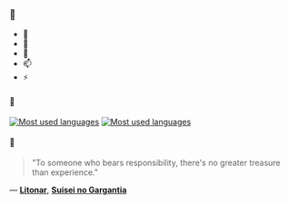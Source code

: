 ### 👋

- 🔭
- 🌱
- 💬
- 📫
- ⚡

#### 🧏

[![Most used languages](https://github-readme-stats-aynah.vercel.app/api/top-langs/?username=aynh&theme=solarized-dark&langs_count=6&layout=compact&hide_title=true)](https://github.com/anuraghazra/github-readme-stats#gh-dark-mode-only)
[![Most used languages](https://github-readme-stats-aynah.vercel.app/api/top-langs/?username=aynh&theme=solarized-light&langs_count=6&layout=compact&hide_title=true)](https://github.com/anuraghazra/github-readme-stats#gh-light-mode-only)

#### 💬

> "To someone who bears responsibility, there's no greater treasure than experience."

&mdash; [**Litonar**](https://myanimelist.net/character.php?q=Litonar&cat=character), [**Suisei no Gargantia**](https://myanimelist.net/search/all?q=Suisei%20no%20Gargantia&cat=all)
